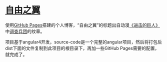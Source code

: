 # [自由之翼](https://hyschn.github.io/)

使用[GitHub Pages](https://pages.github.com/)搭建的个人博客，“自由之翼”的标题出自动漫[《进击的巨人》](https://zh.wikipedia.org/wiki/%E9%80%B2%E6%93%8A%E7%9A%84%E5%B7%A8%E4%BA%BA)中[调查兵团](https://baike.baidu.com/item/%E8%B0%83%E6%9F%A5%E5%85%B5%E5%9B%A2)的纹章。

项目基于angular4开发，source-code是一个完整的angular项目，然后将打包后dist下面的文件复制到此项目的根目录下，再加一些GitHub Pages需要的配置，就完成了。
